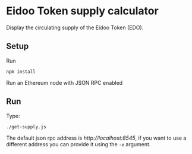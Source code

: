 # Eidoo Token supply calculator

Display the circulating supply of the Eidoo Token (EDO).

## Setup

Run

    npm install
    
Run an Ethereum node with JSON RPC enabled

## Run

Type:

    ./get-supply.js
    
The default json rpc address is _http://localhost:8545_, if you want to use
a different address you can provide it using the `-e` argument.
